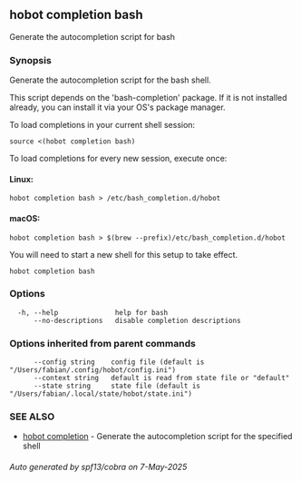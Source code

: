 ## hobot completion bash

Generate the autocompletion script for bash

### Synopsis

Generate the autocompletion script for the bash shell.

This script depends on the 'bash-completion' package.
If it is not installed already, you can install it via your OS's package manager.

To load completions in your current shell session:

	source <(hobot completion bash)

To load completions for every new session, execute once:

#### Linux:

	hobot completion bash > /etc/bash_completion.d/hobot

#### macOS:

	hobot completion bash > $(brew --prefix)/etc/bash_completion.d/hobot

You will need to start a new shell for this setup to take effect.


```
hobot completion bash
```

### Options

```
  -h, --help              help for bash
      --no-descriptions   disable completion descriptions
```

### Options inherited from parent commands

```
      --config string    config file (default is "/Users/fabian/.config/hobot/config.ini")
      --context string   default is read from state file or "default"
      --state string     state file (default is "/Users/fabian/.local/state/hobot/state.ini")
```

### SEE ALSO

* [hobot completion](hobot_completion.md)	 - Generate the autocompletion script for the specified shell

###### Auto generated by spf13/cobra on 7-May-2025
